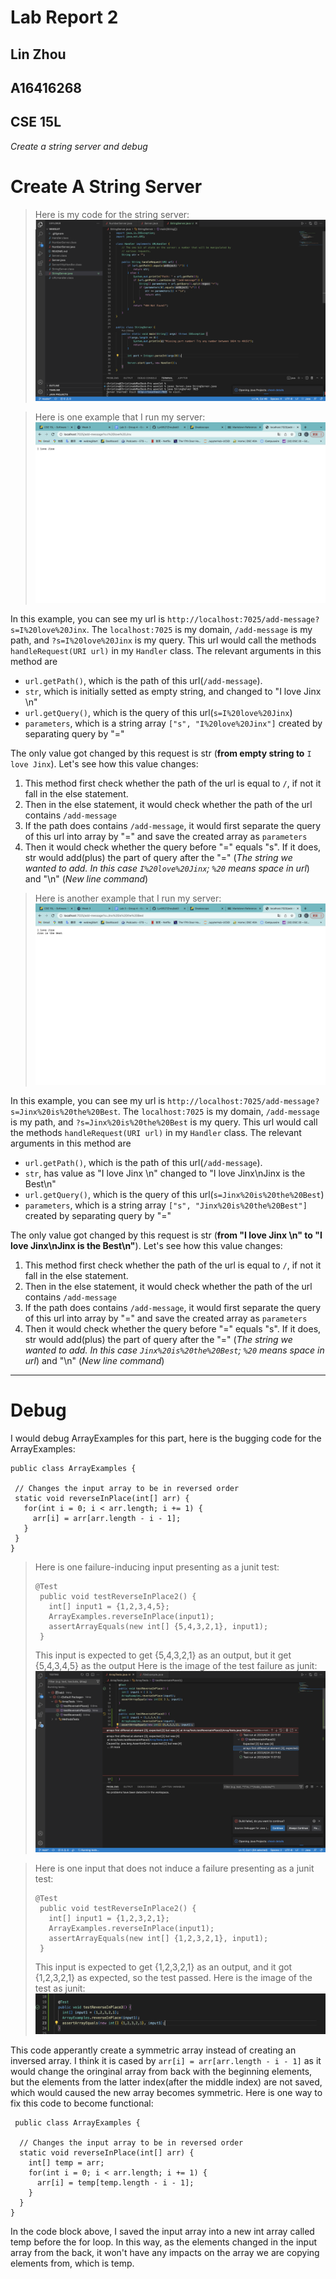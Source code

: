 # Lab Report 2
## Lin Zhou
## A16416268
## CSE 15L
*Create a string server and debug*

# Create A String Server
>Here is my code for the string server:
>![String_server](Code_string_server.png)

>Here is one example that I run my server:
>![Running_server](I_love_Jinx.png)

In this example, you can see my url is `http://localhost:7025/add-message?s=I%20love%20Jinx`. The `localhost:7025` is my domain, `/add-message` is my path, and
`?s=I%20love%20Jinx` is my query.
This url would call the methods `handleRequest(URI url)` in my `Handler` class. The relevant arguments in this method are

* `url.getPath()`, which is the path of this url(`/add-message`).
* `str`, which is initially setted as empty string, and changed to "I love Jinx \n"
* `url.getQuery()`, which is the query of this url(`s=I%20love%20Jinx`)
* `parameters`, which is a string array `["s", "I%20love%20Jinx"]` created by separating query by "="

The only value got changed by this request is str (**from empty string to** `I love Jinx`). Let's see how this value changes:
1. This method first check whether the path of the url is equal to `/`, if not it fall in the else statement.
2. Then in the else statement, it would check whether the path of the url contains `/add-message` 
3. If the path does contains `/add-message`, it would first separate the query of this url into array by "=" and save the created array as `parameters`
4. Then it would check whether the query before "=" equals "s". If it does, str would add(plus) the part of query after the "=" (*The string we wanted to add. In this case `I%20love%20Jinx`; `%20` means space in url*)
 and "\n" (*New line command*)
 
 
>Here is another example that I run my server:
>![Running_server](Jinx_is_the_best.png)

In this example, you can see my url is `http://localhost:7025/add-message?s=Jinx%20is%20the%20Best`. The `localhost:7025` is my domain, `/add-message` is my path, and
`?s=Jinx%20is%20the%20Best` is my query.
This url would call the methods `handleRequest(URI url)` in my `Handler` class. The relevant arguments in this method are

* `url.getPath()`, which is the path of this url(`/add-message`).
* `str`, has value as "I love Jinx \n" changed to "I love Jinx\nJinx is the Best\n"
* `url.getQuery()`, which is the query of this url(`s=Jinx%20is%20the%20Best`)
* `parameters`, which is a string array `["s", "Jinx%20is%20the%20Best"]` created by separating query by "="

The only value got changed by this request is str (**from "I love Jinx \n" to "I love Jinx\nJinx is the Best\n"**). Let's see how this value changes:
1. This method first check whether the path of the url is equal to `/`, if not it fall in the else statement.
2. Then in the else statement, it would check whether the path of the url contains `/add-message` 
3. If the path does contains `/add-message`, it would first separate the query of this url into array by "=" and save the created array as `parameters`
4. Then it would check whether the query before "=" equals "s". If it does, str would add(plus) the part of query after the "=" (*The string we wanted to add. In this case `Jinx%20is%20the%20Best`; `%20` means space in url*)
 and "\n" (*New line command*)
 
 
 ---
 # Debug
 I would debug ArrayExamples for this part, here is the bugging code for the ArrayExamples:
 ```
 public class ArrayExamples {

  // Changes the input array to be in reversed order
  static void reverseInPlace(int[] arr) {
    for(int i = 0; i < arr.length; i += 1) {
      arr[i] = arr[arr.length - i - 1];
    }
  }
}
 ```
 
> Here is one failure-inducing input presenting as a junit test:
> ```
> @Test
>  public void testReverseInPlace2() {
>    int[] input1 = {1,2,3,4,5};
>    ArrayExamples.reverseInPlace(input1);
>    assertArrayEquals(new int[] {5,4,3,2,1}, input1);
>  }
> ```
> This input is expected to get {5,4,3,2,1} as an output, but it get {5,4,3,4,5} as the output
> Here is the image of the test failure as junit:
> ![failure](fail_code.png)

> Here is one input that does not induce a failure presenting as a junit test:
> ```
> @Test
>  public void testReverseInPlace2() {
>    int[] input1 = {1,2,3,2,1};
>    ArrayExamples.reverseInPlace(input1);
>    assertArrayEquals(new int[] {1,2,3,2,1}, input1);
>  }
> ```
> This input is expected to get {1,2,3,2,1} as an output, and it got {1,2,3,2,1} as expected, so the test passed.
> Here is the image of the test as junit:
> ![success](success_code.png)

This code apperantly create a symmetric array instead of creating an inversed array. I think it is cased by `arr[i] = arr[arr.length - i - 1]` as it would change the oringinal array from back with the beginning elements, but the elements from the latter index(after the middle index) are not saved, which would caused the new array becomes symmetric.
Here is one way to fix this code to become functional:
```
 public class ArrayExamples {

  // Changes the input array to be in reversed order
  static void reverseInPlace(int[] arr) {
    int[] temp = arr;
    for(int i = 0; i < arr.length; i += 1) {
      arr[i] = temp[temp.length - i - 1];
    }
  }
}
```
In the code block above, I saved the input array into a new int array called temp before the for loop. In this way, as the elements changed in the input array from the back, it won't have any impacts on the array we are copying elements from, which is temp. 

